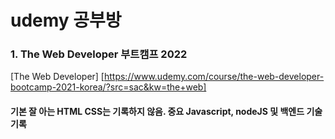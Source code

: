 # udemy 공부방

### 1. The Web Developer 부트캠프 2022
[The Web Developer] [https://www.udemy.com/course/the-web-developer-bootcamp-2021-korea/?src=sac&kw=the+web]
#### 기본 잘 아는 HTML CSS는 기록하지 않음. 중요 Javascript, nodeJS 및 백엔드 기술 기록
